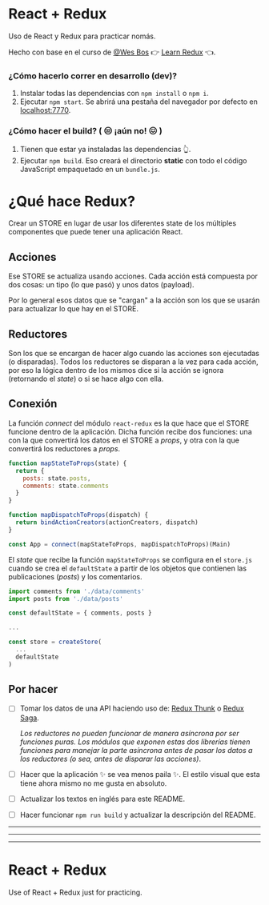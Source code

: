 # React + Redux
Uso de React y Redux para practicar nomás.

Hecho con base en el curso de [@Wes Bos](https://twitter.com/wesbos) 👉 [Learn Redux](https://learnredux.com/) 👈.

### ¿Cómo hacerlo correr en desarrollo (dev)?
1. Instalar todas las dependencias con `npm install` o `npm i`.
2. Ejecutar `npm start`. Se abrirá una pestaña del navegador por defecto en <localhost:7770>.

### ¿Cómo hacer el build? ( 😒 ¡aún no! 😖 )
1. Tienen que estar ya instaladas las dependencias 👆.
2. Ejecutar `npm build`. Eso creará el directorio **static** con todo el código JavaScript empaquetado en un `bundle.js`.

# ¿Qué hace Redux?

Crear un STORE en lugar de usar los diferentes state de los múltiples componentes que puede tener una aplicación React.

## Acciones
Ese STORE se actualiza usando acciones. Cada acción está compuesta por dos cosas: un tipo (lo que pasó) y unos datos (payload).

Por lo general esos datos que se "cargan" a la acción son los que se usarán para actualizar lo que hay en el STORE.

## Reductores
Son los que se encargan de hacer algo cuando las acciones son ejecutadas (o disparadas). Todos los reductores se disparan a la vez para cada acción, por eso la lógica dentro de los mismos dice si la acción se ignora (retornando el *state*) o si se hace algo con ella.

## Conexión
La función *connect* del módulo `react-redux` es la que hace que el STORE funcione dentro de la aplicación. Dicha función recibe dos funciones: una con la que convertirá los datos en el STORE a *props*, y otra con la que convertirá los reductores a *props*.

```javascript
function mapStateToProps(state) {
  return {
    posts: state.posts,
    comments: state.comments
  }
}

function mapDispatchToProps(dispatch) {
  return bindActionCreators(actionCreators, dispatch)
}

const App = connect(mapStateToProps, mapDispatchToProps)(Main)
```

El *state* que recibe la función `mapStateToProps` se configura en el `store.js` cuando se crea el `defaultState` a partir de los objetos que contienen las publicaciones (*posts*) y los comentarios.

```javascript
import comments from './data/comments'
import posts from './data/posts'

const defaultState = { comments, posts }

...

const store = createStore(
  ...
  defaultState
)
```
## Por hacer

- [ ] Tomar los datos de una API haciendo uso de: [Redux Thunk](https://github.com/reduxjs/redux-thunk) o [Redux Saga](https://redux-saga.js.org/). 

  *Los reductores no pueden funcionar de manera asíncrona por ser funciones puras. Los módulos que exponen estas dos librerías tienen funciones para manejar la parte asíncrona antes de pasar los datos a los reductores (o sea, antes de disparar las acciones)*.

- [ ] Hacer que la aplicación ✨ se vea menos paila ✨. El estilo visual que esta tiene ahora mismo no me gusta en absoluto.
- [ ] Actualizar los textos en inglés para este README.
- [ ] Hacer funcionar `npm run build` y actualizar la descripción del README.

---
---
---
# React + Redux
Use of React + Redux just for practicing.